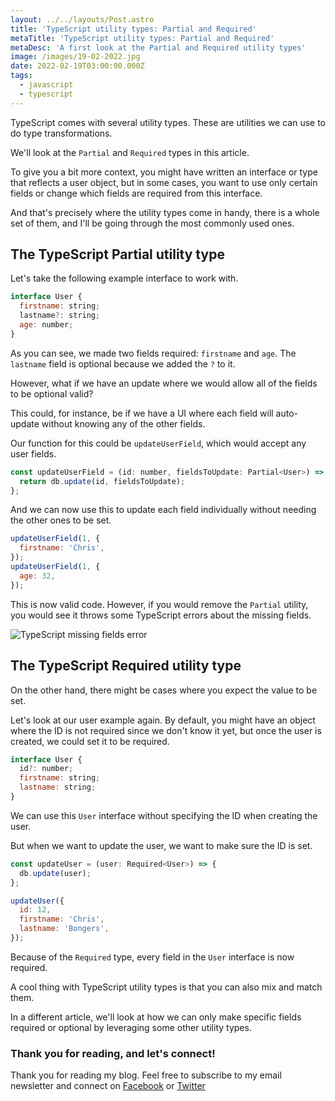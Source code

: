 ```yaml
---
layout: ../../layouts/Post.astro
title: 'TypeScript utility types: Partial and Required'
metaTitle: 'TypeScript utility types: Partial and Required'
metaDesc: 'A first look at the Partial and Required utility types'
image: /images/19-02-2022.jpg
date: 2022-02-19T03:00:00.000Z
tags:
  - javascript
  - typescript
---
```


TypeScript comes with several utility types. These are utilities we can use to do type transformations.

We'll look at the `Partial` and `Required` types in this article.

To give you a bit more context, you might have written an interface or type that reflects a user object, but in some cases, you want to use only certain fields or change which fields are required from this interface.

And that's precisely where the utility types come in handy, there is a whole set of them, and I'll be going through the most commonly used ones.

## The TypeScript Partial utility type

Let's take the following example interface to work with.

```js
interface User {
  firstname: string;
  lastname?: string;
  age: number;
}
```

As you can see, we made two fields required: `firstname` and `age`. The `lastname` field is optional because we added the `?` to it.

However, what if we have an update where we would allow all of the fields to be optional valid?

This could, for instance, be if we have a UI where each field will auto-update without knowing any of the other fields.

Our function for this could be `updateUserField`, which would accept any user fields.

```js
const updateUserField = (id: number, fieldsToUpdate: Partial<User>) => {
  return db.update(id, fieldsToUpdate);
};
```

And we can now use this to update each field individually without needing the other ones to be set.

```js
updateUserField(1, {
  firstname: 'Chris',
});
updateUserField(1, {
  age: 32,
});
```

This is now valid code. However, if you would remove the `Partial` utility, you would see it throws some TypeScript errors about the missing fields.

![TypeScript missing fields error](https://cdn.hashnode.com/res/hashnode/image/upload/v1644471472591/gFt2W94iA.png)

## The TypeScript Required utility type

On the other hand, there might be cases where you expect the value to be set.

Let's look at our user example again.
By default, you might have an object where the ID is not required since we don't know it yet, but once the user is created, we could set it to be required.

```js
interface User {
  id?: number;
  firstname: string;
  lastname: string;
}
```

We can use this `User` interface without specifying the ID when creating the user.

But when we want to update the user, we want to make sure the ID is set.

```js
const updateUser = (user: Required<User>) => {
  db.update(user);
};

updateUser({
  id: 12,
  firstname: 'Chris',
  lastname: 'Bongers',
});
```

Because of the `Required` type, every field in the `User` interface is now required.

A cool thing with TypeScript utility types is that you can also mix and match them.

In a different article, we'll look at how we can only make specific fields required or optional by leveraging some other utility types.

### Thank you for reading, and let's connect!

Thank you for reading my blog. Feel free to subscribe to my email newsletter and connect on [Facebook](https://www.facebook.com/DailyDevTipsBlog) or [Twitter](https://twitter.com/DailyDevTips1)
